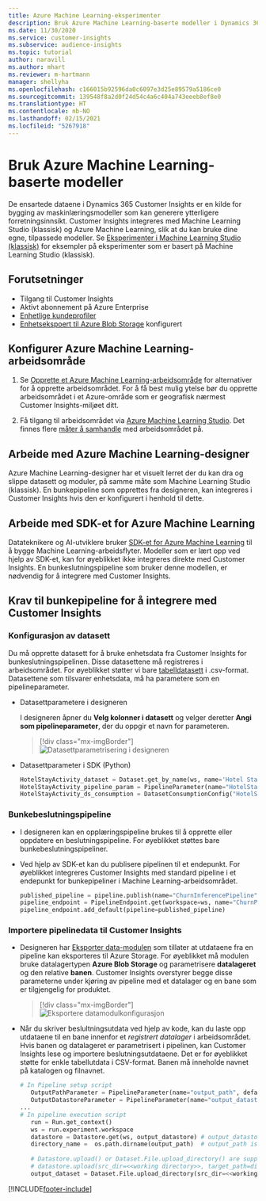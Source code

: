 ```yaml
---
title: Azure Machine Learning-eksperimenter
description: Bruk Azure Machine Learning-baserte modeller i Dynamics 365 Customer Insights.
ms.date: 11/30/2020
ms.service: customer-insights
ms.subservice: audience-insights
ms.topic: tutorial
author: naravill
ms.author: mhart
ms.reviewer: m-hartmann
manager: shellyha
ms.openlocfilehash: c166015b92596da0c6097e3d25e89579a5186ce0
ms.sourcegitcommit: 139548f8a2d0f24d54c4a6c404a743eeeb8ef8e0
ms.translationtype: HT
ms.contentlocale: nb-NO
ms.lasthandoff: 02/15/2021
ms.locfileid: "5267918"
---
```

# <a name="use-azure-machine-learning-based-models"></a>Bruk Azure Machine Learning-baserte modeller

De ensartede dataene i Dynamics 365 Customer Insights er en kilde for bygging av maskinlæringsmodeller som kan generere ytterligere forretningsinnsikt. Customer Insights integreres med Machine Learning Studio (klassisk) og Azure Machine Learning, slik at du kan bruke dine egne, tilpassede modeller. Se [Eksperimenter i Machine Learning Studio (klassisk)](machine-learning-studio-experiments.md) for eksempler på eksperimenter som er basert på Machine Learning Studio (klassisk). 

## <a name="prerequisites"></a>Forutsetninger

- Tilgang til Customer Insights
- Aktivt abonnement på Azure Enterprise
- [Enhetlige kundeprofiler](data-unification.md)
- [Enhetsekspoert til Azure Blob Storage](export-azure-blob-storage.md) konfigurert

## <a name="set-up-azure-machine-learning-workspace"></a>Konfigurer Azure Machine Learning-arbeidsområde

1. Se [Opprette et Azure Machine Learning-arbeidsområde](https://docs.microsoft.com/azure/machine-learning/concept-workspace#-create-a-workspace) for alternativer for å opprette arbeidsområdet. For å få best mulig ytelse bør du opprette arbeidsområdet i et Azure-område som er geografisk nærmest Customer Insights-miljøet ditt.

1. Få tilgang til arbeidsområdet via [Azure Machine Learning Studio](https://ml.azure.com/). Det finnes flere [måter å samhandle](https://docs.microsoft.com/azure/machine-learning/concept-workspace#tools-for-workspace-interaction) med arbeidsområdet på.

## <a name="work-with-azure-machine-learning-designer"></a>Arbeide med Azure Machine Learning-designer

Azure Machine Learning-designer har et visuelt lerret der du kan dra og slippe datasett og moduler, på samme måte som Machine Learning Studio (klassisk). En bunkepipeline som opprettes fra designeren, kan integreres i Customer Insights hvis den er konfigurert i henhold til dette. 
   
## <a name="working-with-azure-machine-learning-sdk"></a>Arbeide med SDK-et for Azure Machine Learning

Datateknikere og AI-utviklere bruker [SDK-et for Azure Machine Learning](https://docs.microsoft.com/python/api/overview/azure/ml/?view=azure-ml-py&preserve-view=true) til å bygge Machine Learning-arbeidsflyter. Modeller som er lært opp ved hjelp av SDK-et, kan for øyeblikket ikke integreres direkte med Customer Insights. En bunkeslutningspipeline som bruker denne modellen, er nødvendig for å integrere med Customer Insights.

## <a name="batch-pipeline-requirements-to-integrate-with-customer-insights"></a>Krav til bunkepipeline for å integrere med Customer Insights

### <a name="dataset-configuration"></a>Konfigurasjon av datasett

Du må opprette datasett for å bruke enhetsdata fra Customer Insights for bunkeslutningspipelinen. Disse datasettene må registreres i arbeidsområdet. For øyeblikket støtter vi bare [tabelldatasett](https://docs.microsoft.com/azure/machine-learning/how-to-create-register-datasets#tabulardataset) i .csv-format. Datasettene som tilsvarer enhetsdata, må ha parametere som en pipelineparameter.
   
* Datasettparametere i designeren
   
     I designeren åpner du **Velg kolonner i datasett** og velger deretter **Angi som pipelineparameter**, der du oppgir et navn for parameteren.

     > [!div class="mx-imgBorder"]
     > ![Datasettparametrisering i designeren](media/intelligence-designer-dataset-parameters.png "Datasettparametrisering i designeren")
   
* Datasettparameter i SDK (Python)
   
   ```python
   HotelStayActivity_dataset = Dataset.get_by_name(ws, name='Hotel Stay Activity Data')
   HotelStayActivity_pipeline_param = PipelineParameter(name="HotelStayActivity_pipeline_param", default_value=HotelStayActivity_dataset)
   HotelStayActivity_ds_consumption = DatasetConsumptionConfig("HotelStayActivity_dataset", HotelStayActivity_pipeline_param)
   ```

### <a name="batch-inference-pipeline"></a>Bunkebeslutningspipeline
  
* I designeren kan en opplæringspipeline brukes til å opprette eller oppdatere en beslutningspipeline. For øyeblikket støttes bare bunkebeslutningspipeliner.

* Ved hjelp av SDK-et kan du publisere pipelinen til et endepunkt. For øyeblikket integreres Customer Insights med standard pipeline i et endepunkt for bunkepipeliner i Machine Learning-arbeidsområdet.
   
   ```python
   published_pipeline = pipeline.publish(name="ChurnInferencePipeline", description="Published Churn Inference pipeline")
   pipeline_endpoint = PipelineEndpoint.get(workspace=ws, name="ChurnPipelineEndpoint") 
   pipeline_endpoint.add_default(pipeline=published_pipeline)
   ```

### <a name="import-pipeline-data-into-customer-insights"></a>Importere pipelinedata til Customer Insights

* Designeren har [Eksporter data-modulen](https://docs.microsoft.com/azure/machine-learning/algorithm-module-reference/export-data) som tillater at utdataene fra en pipeline kan eksporteres til Azure Storage. For øyeblikket må modulen bruke datalagertypen **Azure Blob Storage** og parametrisere **datalageret** og den relative **banen**. Customer Insights overstyrer begge disse parameterne under kjøring av pipeline med et datalager og en bane som er tilgjengelig for produktet.
   > [!div class="mx-imgBorder"]
   > ![Eksportere datamodulkonfigurasjon](media/intelligence-designer-importdata.png "Eksportere datamodulkonfigurasjon")
   
* Når du skriver beslultningsutdata ved hjelp av kode, kan du laste opp utdataene til en bane innenfor et *registrert datalager* i arbeidsområdet. Hvis banen og datalageret er parametrisert i pipelinen, kan Customer Insights lese og importere beslutningsutdataene. Det er for øyeblikket støtte for enkle tabellutdata i CSV-format. Banen må inneholde navnet på katalogen og filnavnet.

   ```python
   # In Pipeline setup script
      OutputPathParameter = PipelineParameter(name="output_path", default_value="HotelChurnOutput/HotelChurnOutput.csv")
      OutputDatastoreParameter = PipelineParameter(name="output_datastore", default_value="workspaceblobstore")
   ...
   # In pipeline execution script
      run = Run.get_context()
      ws = run.experiment.workspace
      datastore = Datastore.get(ws, output_datastore) # output_datastore is parameterized
      directory_name =  os.path.dirname(output_path)  # output_path is parameterized.
      
      # Datastore.upload() or Dataset.File.upload_directory() are supported methods to uplaod the data
      # datastore.upload(src_dir=<<working directory>>, target_path=directory_name, overwrite=False, show_progress=True)
      output_dataset = Dataset.File.upload_directory(src_dir=<<working directory>>, target = (datastore, directory_name)) # Remove trailing "/" from directory_name
   ```


[!INCLUDE[footer-include](../includes/footer-banner.md)]